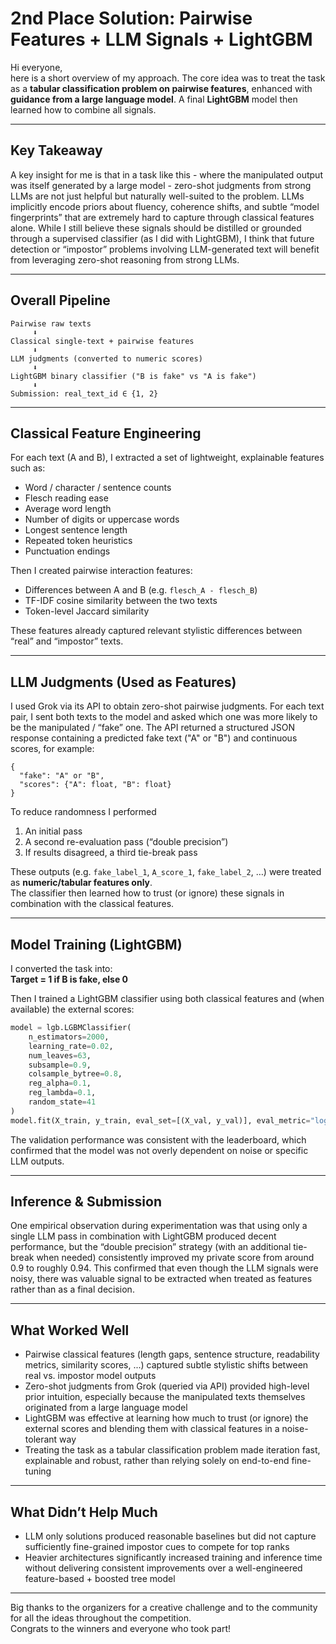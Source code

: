 # 2nd Place Solution: Pairwise Features + LLM Signals + LightGBM

Hi everyone,  
here is a short overview of my approach. The core idea was to treat the task as a **tabular classification problem on pairwise features**, enhanced with **guidance from a large language model**. A final **LightGBM** model then learned how to combine all signals.

---

## Key Takeaway

A key insight for me is that in a task like this - where the manipulated output was itself generated by a large model - zero-shot judgments from strong LLMs are not just helpful but naturally well-suited to the problem. LLMs implicitly encode priors about fluency, coherence shifts, and subtle “model fingerprints” that are extremely hard to capture through classical features alone.
While I still believe these signals should be distilled or grounded through a supervised classifier (as I did with LightGBM), I think that future detection or “impostor” problems involving LLM-generated text will benefit from leveraging zero-shot reasoning from strong LLMs.

---

## Overall Pipeline

```
Pairwise raw texts
     ⬇
Classical single-text + pairwise features
     ⬇
LLM judgments (converted to numeric scores)
     ⬇
LightGBM binary classifier ("B is fake" vs "A is fake")
     ⬇
Submission: real_text_id ∈ {1, 2}
```

---

## Classical Feature Engineering

For each text (A and B), I extracted a set of lightweight, explainable features such as:
- Word / character / sentence counts  
- Flesch reading ease  
- Average word length  
- Number of digits or uppercase words  
- Longest sentence length  
- Repeated token heuristics  
- Punctuation endings  

Then I created pairwise interaction features:
- Differences between A and B (e.g. `flesch_A - flesch_B`)  
- TF-IDF cosine similarity between the two texts  
- Token-level Jaccard similarity  

These features already captured relevant stylistic differences between “real” and “impostor” texts.

---

## LLM Judgments (Used as Features)

I used Grok via its API to obtain zero-shot pairwise judgments. For each text pair, I sent both texts to the model and asked which one was more likely to be the manipulated / “fake” one. The API returned a structured JSON response containing a predicted fake text ("A" or "B") and continuous scores, for example:

```text
{
  "fake": "A" or "B",
  "scores": {"A": float, "B": float}
}
```

To reduce randomness I performed
1.  An initial pass
2. A second re-evaluation pass (“double precision”)  
3. If results disagreed, a third tie-break pass  

These outputs (e.g. `fake_label_1`, `A_score_1`, `fake_label_2`, …) were treated as **numeric/tabular features only**.  
The classifier then learned how to trust (or ignore) these signals in combination with the classical features.

---

## Model Training (LightGBM)

I converted the task into:  
**Target = 1 if B is fake, else 0**  

Then I trained a LightGBM classifier using both classical features and (when available) the external scores:

```python
model = lgb.LGBMClassifier(
    n_estimators=2000,
    learning_rate=0.02,
    num_leaves=63,
    subsample=0.9,
    colsample_bytree=0.8,
    reg_alpha=0.1,
    reg_lambda=0.1,
    random_state=41
)
model.fit(X_train, y_train, eval_set=[(X_val, y_val)], eval_metric="logloss")
```

The validation performance was consistent with the leaderboard, which confirmed that the model was not overly dependent on noise or specific LLM outputs.

---

## Inference & Submission

One empirical observation during experimentation was that using only a single LLM pass in combination with LightGBM produced decent performance, but the “double precision” strategy (with an additional tie-break when needed) consistently improved my private score from around 0.9 to roughly 0.94. This confirmed that even though the LLM signals were noisy, there was valuable signal to be extracted when treated as features rather than as a final decision.

---

## What Worked Well

- Pairwise classical features (length gaps, sentence structure, readability metrics, similarity scores, ...) captured subtle stylistic shifts between real vs. impostor model outputs 
- Zero-shot judgments from Grok (queried via API) provided high-level prior intuition, especially because the manipulated texts themselves originated from a large language model
- LightGBM was effective at learning how much to trust (or ignore) the external scores and blending them with classical features in a noise-tolerant way 
- Treating the task as a tabular classification problem made iteration fast, explainable and robust, rather than relying solely on end-to-end fine-tuning 

---

## What Didn’t Help Much

- LLM only solutions produced reasonable baselines but did not capture sufficiently fine-grained impostor cues to compete for top ranks 
- Heavier architectures significantly increased training and inference time without delivering consistent improvements over a well-engineered feature-based + boosted tree model 

---

Big thanks to the organizers for a creative challenge and to the community for all the ideas throughout the competition.  
Congrats to the winners and everyone who took part! 
